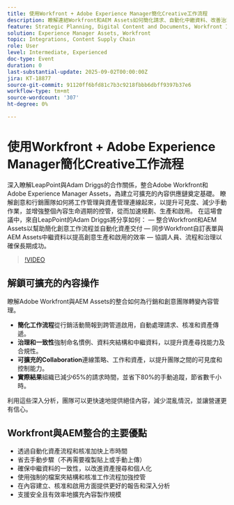 ```yaml
---
title: 使用Workfront + Adobe Experience Manager簡化Creative工作流程
description: 瞭解連結Workfront和AEM Assets如何簡化請求、自動化中繼資料、改善治理，以及提供有效率的內容供應鏈。
feature: Strategic Planning, Digital Content and Documents, Workfront Integrations and Apps
solution: Experience Manager Assets, Workfront
topic: Integrations, Content Supply Chain
role: User
level: Intermediate, Experienced
doc-type: Event
duration: 0
last-substantial-update: 2025-09-02T00:00:00Z
jira: KT-18877
source-git-commit: 91120ff6bfd81c7b3c9218fbbb6dbff9397b37e6
workflow-type: tm+mt
source-wordcount: '307'
ht-degree: 0%

---
```



# 使用Workfront + Adobe Experience Manager簡化Creative工作流程

深入瞭解LeapPoint與Adam Driggs的合作關係，整合Adobe Workfront和Adobe Experience Manager Assets，為建立可擴充的內容供應鏈奠定基礎。 瞭解創意和行銷團隊如何將工作管理與資產管理連線起來，以提升可見度、減少手動作業，並增強整個內容生命週期的控管，從而加速規劃、生產和啟用。 在這場會議中，來自LeapPoint的Adam Driggs將分享如何： — 整合Workfront和AEM Assets以幫助簡化創意工作流程並自動化資產交付 — 同步Workfront自訂表單與AEM Assets中繼資料以提高創意生產和啟用的效率 — 協調人員、流程和治理以確保長期成功。

>[!VIDEO](https://video.tv.adobe.com/v/3471497/?learn=on&enablevpops)


## 解鎖可擴充的內容操作

瞭解Adobe Workfront與AEM Assets的整合如何為行銷和創意團隊轉變內容管理。

* **簡化工作流程**&#x200B;從行銷活動簡報到跨管道啟用，自動處理請求、核准和資產傳遞。
* **治理和一致性**&#x200B;強制命名慣例、資料夾結構和中繼資料，以提升資產尋找能力及合規性。
* **可擴充的Collaboration**&#x200B;連線策略、工作和資產，以提升團隊之間的可見度和控制能力。
* **實際結果**&#x200B;組織已減少65%的請求時間，並省下80%的手動追蹤，節省數千小時。

利用這些深入分析，團隊可以更快速地提供絕佳內容，減少混亂情況，並讓營運更有信心。

## Workfront與AEM整合的主要優點

* 透過自動化資產流程和核准加快上市時間
* 省去手動步驟（不再需要複製貼上或手動上傳）
* 確保中繼資料的一致性，以改進資產搜尋和個人化
* 使用強制的檔案夾結構和核准工作流程加強控管
* 在內容建立、核准和啟用方面提供更好的報告和深入分析
* 支援安全且有效率地擴充內容製作規模

